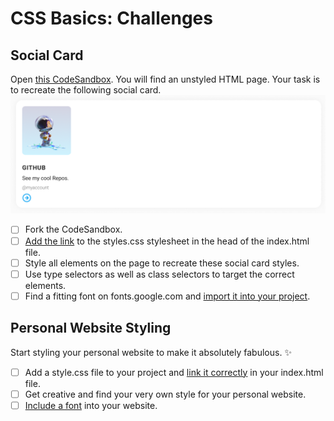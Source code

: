 # CSS Basics: Challenges

## Social Card

Open
[this CodeSandbox](https://githubbox.com/neuefische/web-exercises/tree/main/sessions/css-basics/social-card).
You will find an unstyled HTML page. Your task is to recreate the following social card.
![social card example](./assets/social-card.png)

- [ ] Fork the CodeSandbox.
- [ ] [Add the link](#linking-stylesheets) to the styles.css stylesheet in the head of the
      index.html file.
- [ ] Style all elements on the page to recreate these social card styles.
- [ ] Use type selectors as well as class selectors to target the correct elements.
- [ ] Find a fitting font on fonts.google.com and [import it into your project](#styling-fonts).

## Personal Website Styling

Start styling your personal website to make it absolutely fabulous. ✨

- [ ] Add a style.css file to your project and [link it correctly](#linking-stylesheets) in your
      index.html file.
- [ ] Get creative and find your very own style for your personal website.
- [ ] [Include a font](#styling-fonts) into your website.
